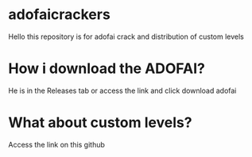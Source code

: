 # adofaicrackers
Hello this repository is for adofai crack and distribution of custom levels
# How i download the ADOFAI?
He is in the Releases tab or access the link and click download adofai
# What about custom levels?
Access the link on this github
